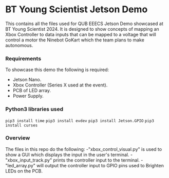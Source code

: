 # BT Young Scientist Jetson Demo
This contains all the files used for QUB EEECS Jetson Demo showcased at BT Young Scientist 2024. It is designed to show concepts of mapping an Xbox Controller to data inputs that can be mapped to a voltage that will control a motor the Ninebot GoKart which the team plans to make autonomous.

### Requirements
To showcase this demo the following is required:
- Jetson Nano.
- Xbox Controller (Series X used at the event).
- PCB of LED array.
- Power Supply.

### Python3 libraries used
`pip3 install time`
`pip3 install evdev`
`pip3 install Jetson.GPIO`
`pip3 install curses`
### Overview
The files in this repo do the following:
-"xbox_control_visual.py" is used to show a GUI which displays the input in the user's terminal.
-"xbox_input_track.py" prints the controller input to the terminal.
-"led_array.py" will output the controller input to GPIO pins used to Brighten LEDs on the PCB.
